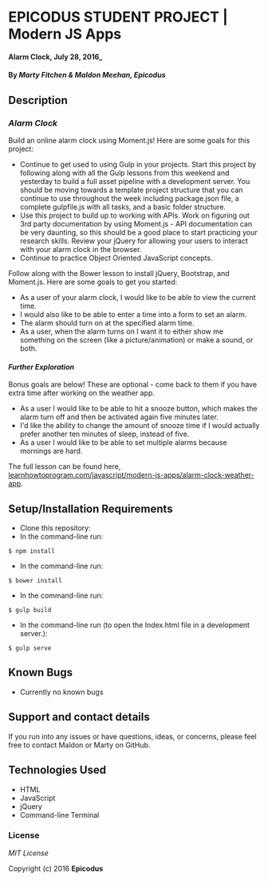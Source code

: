 # EPICODUS STUDENT PROJECT | Modern JS Apps

#### Alarm Clock, July 28, 2016_

#### By _**Marty Fitchen & Maldon Meehan, Epicodus**_

## Description

### _Alarm Clock_
Build an online alarm clock using Moment.js! Here are some goals for this project:

* Continue to get used to using Gulp in your projects. Start this project by following along with all the Gulp lessons from this weekend and yesterday to build a full asset pipeline with a development server. You should be moving towards a template project structure that you can continue to use throughout the week including package.json file, a complete gulpfile.js with all tasks, and a basic folder structure.
* Use this project to build up to working with APIs. Work on figuring out 3rd party documentation by using Moment.js - API documentation can be very daunting, so this should be a good place to start practicing your research skills.
Review your jQuery for allowing your users to interact with your alarm clock in the browser.
* Continue to practice Object Oriented JavaScript concepts.

Follow along with the Bower lesson to install jQuery, Bootstrap, and Moment.js. Here are some goals to get you started:

* As a user of your alarm clock, I would like to be able to view the current time.
* I would also like to be able to enter a time into a form to set an alarm.
* The alarm should turn on at the specified alarm time.
* As a user, when the alarm turns on I want it to either show me something on the screen (like a picture/animation) or make a sound, or both.

#### _Further Exploration_

Bonus goals are below! These are optional - come back to them if you have extra time after working on the weather app.

* As a user I would like to be able to hit a snooze button, which makes the alarm turn off and then be activated again five minutes later.
* I'd like the ability to change the amount of snooze time if I would actually prefer another ten minutes of sleep, instead of five.
* As a user I would like to be able to set multiple alarms because mornings are hard.

The full lesson can be found here, <a href="https://www.learnhowtoprogram.com/javascript/modern-js-apps/alarm-clock-weather-app">learnhowtoprogram.com/javascript/modern-js-apps/alarm-clock-weather-app</a>.

## Setup/Installation Requirements

* Clone this repository:
* In the command-line run:
```
$ npm install
```
* In the command-line run:
```
$ bower install
```
* In the command-line run:
```
$ gulp build
```
* In the command-line run (to open the Index.html file in a development server.):
```
$ gulp serve
```

## Known Bugs

* Currently no known bugs

## Support and contact details

If you run into any issues or have questions, ideas, or concerns, please feel free to contact Maldon or Marty on GitHub.

## Technologies Used

* HTML
* JavaScript
* jQuery
* Command-line Terminal

### License

*MIT License*

Copyright (c) 2016 **Epicodus**
